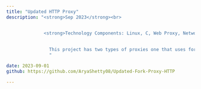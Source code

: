 ```yaml
---
title: "Updated HTTP Proxy"
description: "<strong>Sep 2023</strong><br>


              <strong>Technology Components: Linux, C, Web Proxy, Networking</strong><br><br>
              
              
                This project has two types of proxies one that uses forks to create children to connect to the different client requests and the other using threads to create new connections.
                "

date: 2023-09-01
github: https://github.com/AryaShetty08/Updated-Fork-Proxy-HTTP

---
```

